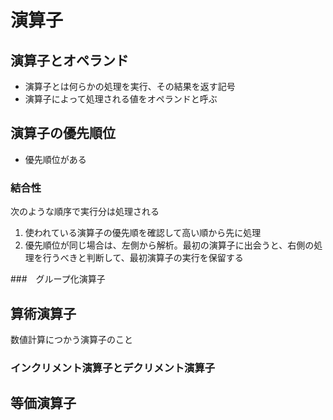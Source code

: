# 演算子
## 演算子とオペランド
- 演算子とは何らかの処理を実行、その結果を返す記号
- 演算子によって処理される値をオペランドと呼ぶ
## 演算子の優先順位
- 優先順位がある
### 結合性
次のような順序で実行分は処理される

1. 使われている演算子の優先順を確認して高い順から先に処理
2. 優先順位が同じ場合は、左側から解析。最初の演算子に出会うと、右側の処理を行うべきと判断して、最初演算子の実行を保留する

###　グループ化演算子

## 算術演算子
数値計算につかう演算子のこと
### インクリメント演算子とデクリメント演算子
## 等価演算子
### 